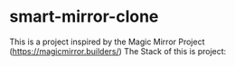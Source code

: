 # smart-mirror-clone
This is a project inspired by the Magic Mirror Project (https://magicmirror.builders/) The Stack of this is project: 
